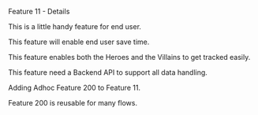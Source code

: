 Feature 11 - Details

This is a little handy feature for end user.

This feature will enable end user save time.

This feature enables both the Heroes and the Villains to get tracked easily.

This feature need a Backend API to support all data handling.

Adding Adhoc Feature 200 to Feature 11.

Feature 200 is reusable for many flows.
